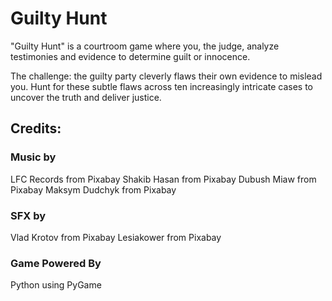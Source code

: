 # Guilty Hunt
"Guilty Hunt" is a courtroom game where you, the judge, analyze testimonies and evidence to determine guilt or innocence. 

The challenge: the guilty party cleverly flaws their own evidence to mislead you. Hunt for these subtle flaws across ten increasingly intricate cases to uncover the truth and deliver justice.

## Credits:
### Music by
LFC Records from Pixabay
Shakib Hasan from Pixabay
Dubush Miaw from Pixabay
Maksym Dudchyk from Pixabay
### SFX by
Vlad Krotov from Pixabay
Lesiakower from Pixabay
### Game Powered By
Python using PyGame
